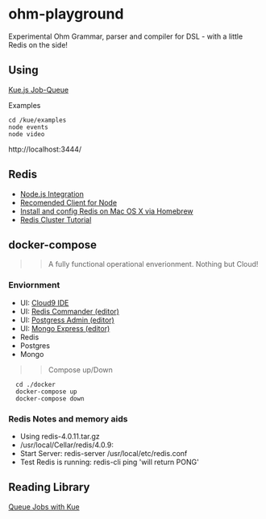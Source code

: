 # ohm-playground
Experimental Ohm Grammar, parser and compiler for DSL - with a little Redis on the side! 

## Using 
[Kue.js Job-Queue](https://github.com/Automattic/kue)

Examples
```
cd /kue/examples
node events
node video
```

http://localhost:3444/


## Redis
- [Node.js Integration](https://redis.io/clients#nodejs)
- [Recomended Client for Node](https://github.com/NodeRedis/node_redis)
- [Install and config Redis on Mac OS X via Homebrew](https://medium.com/@petehouston/install-and-config-redis-on-mac-os-x-via-homebrew-eb8df9a4f298)
- [Redis Cluster Tutorial](https://redis.io/topics/cluster-tutorial)

## docker-compose

>> A fully functional operational enverionment. Nothing but Cloud! 

### Enviornment

- UI: [Cloud9 IDE](http://localhost:8089)
- UI: [Redis Commander (editor)](http://localhost:8094)
- UI: [Postgress Admin (editor)](http://localhost:8093)
- UI: [Mongo Express (editor)](http://localhost:8095)
- Redis 
- Postgres
- Mongo

>> Compose up/Down
```
  cd ./docker
  docker-compose up
  docker-compose down

```

### Redis Notes and memory aids
- Using redis-4.0.11.tar.gz
- /usr/local/Cellar/redis/4.0.9: 
- Start Server: redis-server /usr/local/etc/redis.conf
- Test Redis is running: redis-cli ping 'will return PONG'


## Reading Library
[Queue Jobs with Kue](https://blog.jscrambler.com/queue-jobs-kue)


